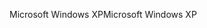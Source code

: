 <span data-ttu-id="99c5e-101">Microsoft Windows XP</span><span class="sxs-lookup"><span data-stu-id="99c5e-101">Microsoft Windows XP</span></span>